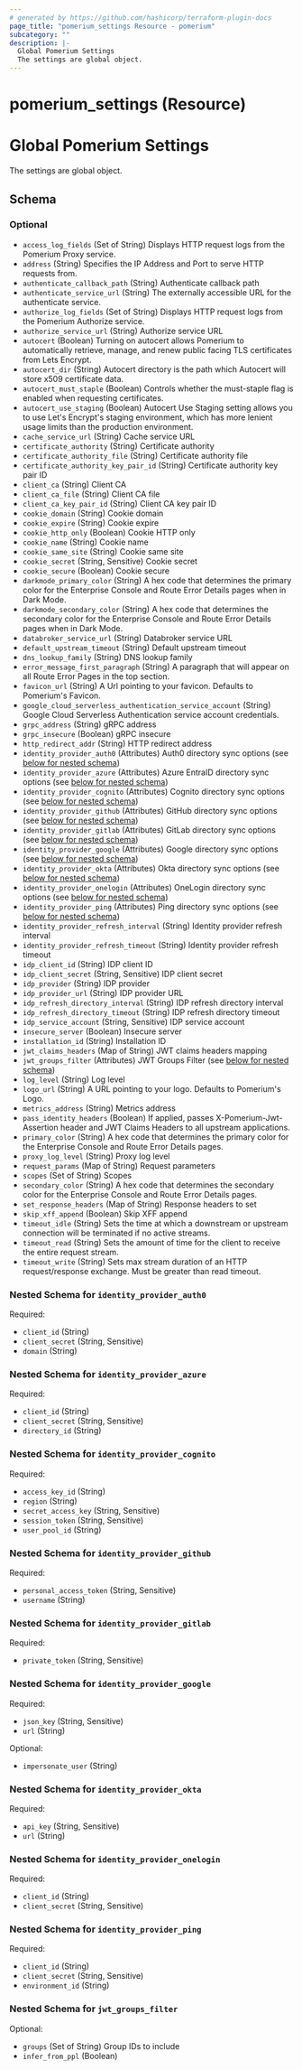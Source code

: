 ```yaml
---
# generated by https://github.com/hashicorp/terraform-plugin-docs
page_title: "pomerium_settings Resource - pomerium"
subcategory: ""
description: |-
  Global Pomerium Settings
  The settings are global object.
---
```


# pomerium_settings (Resource)

# Global Pomerium Settings

The settings are global object.



<!-- schema generated by tfplugindocs -->
## Schema

### Optional

- `access_log_fields` (Set of String) Displays HTTP request logs from the Pomerium Proxy service.
- `address` (String) Specifies the IP Address and Port to serve HTTP requests from.
- `authenticate_callback_path` (String) Authenticate callback path
- `authenticate_service_url` (String) The externally accessible URL for the authenticate service.
- `authorize_log_fields` (Set of String) Displays HTTP request logs from the Pomerium Authorize service.
- `authorize_service_url` (String) Authorize service URL
- `autocert` (Boolean) Turning on autocert allows Pomerium to automatically retrieve, manage, and renew public facing TLS certificates from Lets Encrypt.
- `autocert_dir` (String) Autocert directory is the path which Autocert will store x509 certificate data.
- `autocert_must_staple` (Boolean) Controls whether the must-staple flag is enabled when requesting certificates.
- `autocert_use_staging` (Boolean) Autocert Use Staging setting allows you to use Let's Encrypt's staging environment, which has more lenient usage limits than the production environment.
- `cache_service_url` (String) Cache service URL
- `certificate_authority` (String) Certificate authority
- `certificate_authority_file` (String) Certificate authority file
- `certificate_authority_key_pair_id` (String) Certificate authority key pair ID
- `client_ca` (String) Client CA
- `client_ca_file` (String) Client CA file
- `client_ca_key_pair_id` (String) Client CA key pair ID
- `cookie_domain` (String) Cookie domain
- `cookie_expire` (String) Cookie expire
- `cookie_http_only` (Boolean) Cookie HTTP only
- `cookie_name` (String) Cookie name
- `cookie_same_site` (String) Cookie same site
- `cookie_secret` (String, Sensitive) Cookie secret
- `cookie_secure` (Boolean) Cookie secure
- `darkmode_primary_color` (String) A hex code that determines the primary color for the Enterprise Console and Route Error Details pages when in Dark Mode.
- `darkmode_secondary_color` (String) A hex code that determines the secondary color for the Enterprise Console and Route Error Details pages when in Dark Mode.
- `databroker_service_url` (String) Databroker service URL
- `default_upstream_timeout` (String) Default upstream timeout
- `dns_lookup_family` (String) DNS lookup family
- `error_message_first_paragraph` (String) A paragraph that will appear on all Route Error Pages in the top section.
- `favicon_url` (String) A Url pointing to your favicon. Defaults to Pomerium's Favicon.
- `google_cloud_serverless_authentication_service_account` (String) Google Cloud Serverless Authentication service account credentials.
- `grpc_address` (String) gRPC address
- `grpc_insecure` (Boolean) gRPC insecure
- `http_redirect_addr` (String) HTTP redirect address
- `identity_provider_auth0` (Attributes) Auth0 directory sync options (see [below for nested schema](#nestedatt--identity_provider_auth0))
- `identity_provider_azure` (Attributes) Azure EntraID directory sync options (see [below for nested schema](#nestedatt--identity_provider_azure))
- `identity_provider_cognito` (Attributes) Cognito directory sync options (see [below for nested schema](#nestedatt--identity_provider_cognito))
- `identity_provider_github` (Attributes) GitHub directory sync options (see [below for nested schema](#nestedatt--identity_provider_github))
- `identity_provider_gitlab` (Attributes) GitLab directory sync options (see [below for nested schema](#nestedatt--identity_provider_gitlab))
- `identity_provider_google` (Attributes) Google directory sync options (see [below for nested schema](#nestedatt--identity_provider_google))
- `identity_provider_okta` (Attributes) Okta directory sync options (see [below for nested schema](#nestedatt--identity_provider_okta))
- `identity_provider_onelogin` (Attributes) OneLogin directory sync options (see [below for nested schema](#nestedatt--identity_provider_onelogin))
- `identity_provider_ping` (Attributes) Ping directory sync options (see [below for nested schema](#nestedatt--identity_provider_ping))
- `identity_provider_refresh_interval` (String) Identity provider refresh interval
- `identity_provider_refresh_timeout` (String) Identity provider refresh timeout
- `idp_client_id` (String) IDP client ID
- `idp_client_secret` (String, Sensitive) IDP client secret
- `idp_provider` (String) IDP provider
- `idp_provider_url` (String) IDP provider URL
- `idp_refresh_directory_interval` (String) IDP refresh directory interval
- `idp_refresh_directory_timeout` (String) IDP refresh directory timeout
- `idp_service_account` (String, Sensitive) IDP service account
- `insecure_server` (Boolean) Insecure server
- `installation_id` (String) Installation ID
- `jwt_claims_headers` (Map of String) JWT claims headers mapping
- `jwt_groups_filter` (Attributes) JWT Groups Filter (see [below for nested schema](#nestedatt--jwt_groups_filter))
- `log_level` (String) Log level
- `logo_url` (String) A URL pointing to your logo. Defaults to Pomerium's Logo.
- `metrics_address` (String) Metrics address
- `pass_identity_headers` (Boolean) If applied, passes X-Pomerium-Jwt-Assertion header and JWT Claims Headers to all upstream applications.
- `primary_color` (String) A hex code that determines the primary color for the Enterprise Console and Route Error Details pages.
- `proxy_log_level` (String) Proxy log level
- `request_params` (Map of String) Request parameters
- `scopes` (Set of String) Scopes
- `secondary_color` (String) A hex code that determines the secondary color for the Enterprise Console and Route Error Details pages.
- `set_response_headers` (Map of String) Response headers to set
- `skip_xff_append` (Boolean) Skip XFF append
- `timeout_idle` (String) Sets the time at which a downstream or upstream connection will be terminated if no active streams.
- `timeout_read` (String) Sets the amount of time for the client to receive the entire request stream.
- `timeout_write` (String) Sets max stream duration of an HTTP request/response exchange. Must be greater than read timeout.

<a id="nestedatt--identity_provider_auth0"></a>
### Nested Schema for `identity_provider_auth0`

Required:

- `client_id` (String)
- `client_secret` (String, Sensitive)
- `domain` (String)


<a id="nestedatt--identity_provider_azure"></a>
### Nested Schema for `identity_provider_azure`

Required:

- `client_id` (String)
- `client_secret` (String, Sensitive)
- `directory_id` (String)


<a id="nestedatt--identity_provider_cognito"></a>
### Nested Schema for `identity_provider_cognito`

Required:

- `access_key_id` (String)
- `region` (String)
- `secret_access_key` (String, Sensitive)
- `session_token` (String, Sensitive)
- `user_pool_id` (String)


<a id="nestedatt--identity_provider_github"></a>
### Nested Schema for `identity_provider_github`

Required:

- `personal_access_token` (String, Sensitive)
- `username` (String)


<a id="nestedatt--identity_provider_gitlab"></a>
### Nested Schema for `identity_provider_gitlab`

Required:

- `private_token` (String, Sensitive)


<a id="nestedatt--identity_provider_google"></a>
### Nested Schema for `identity_provider_google`

Required:

- `json_key` (String, Sensitive)
- `url` (String)

Optional:

- `impersonate_user` (String)


<a id="nestedatt--identity_provider_okta"></a>
### Nested Schema for `identity_provider_okta`

Required:

- `api_key` (String, Sensitive)
- `url` (String)


<a id="nestedatt--identity_provider_onelogin"></a>
### Nested Schema for `identity_provider_onelogin`

Required:

- `client_id` (String)
- `client_secret` (String, Sensitive)


<a id="nestedatt--identity_provider_ping"></a>
### Nested Schema for `identity_provider_ping`

Required:

- `client_id` (String)
- `client_secret` (String, Sensitive)
- `environment_id` (String)


<a id="nestedatt--jwt_groups_filter"></a>
### Nested Schema for `jwt_groups_filter`

Optional:

- `groups` (Set of String) Group IDs to include
- `infer_from_ppl` (Boolean)
